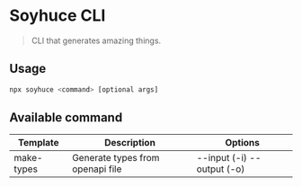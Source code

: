# Soyhuce CLI

> CLI that generates amazing things.

## Usage

```bash
npx soyhuce <command> [optional args]
```

## Available command

| Template   | Description                      | Options                    |
| ---------- | -------------------------------- | -------------------------- |
| make-types | Generate types from openapi file | --input (-i) --output (-o) |
